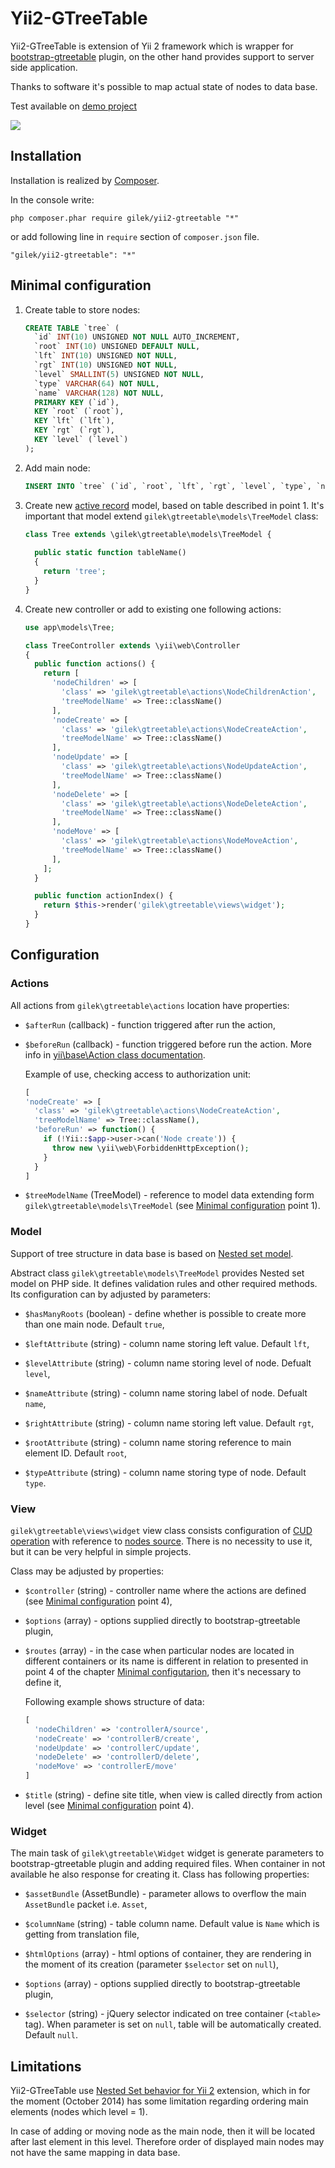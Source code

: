 # Yii2-GTreeTable

Yii2-GTreeTable is extension of Yii 2 framework which is wrapper for [bootstrap-gtreetable](https://github.com/gilek/bootstrap-gtreetable) plugin, on the other hand provides support to server side application.

Thanks to software it's possible to map actual state of nodes to data base.

Test available on [demo project](http://gtreetable2.gilek.net)

![](http://gilek.net/images/gtt2-demo.png)

## Installation

Installation is realized by [Composer](https://getcomposer.org).

In the console write:

```
php composer.phar require gilek/yii2-gtreetable "*"
```
or add following line in `require` section of `composer.json` file.


```
"gilek/yii2-gtreetable": "*"
```

## Minimal configuration<a name="minimal-configuration"></a>

1. Create table to store nodes:

    ``` sql
    CREATE TABLE `tree` (
      `id` INT(10) UNSIGNED NOT NULL AUTO_INCREMENT,
      `root` INT(10) UNSIGNED DEFAULT NULL,
      `lft` INT(10) UNSIGNED NOT NULL,
      `rgt` INT(10) UNSIGNED NOT NULL,
      `level` SMALLINT(5) UNSIGNED NOT NULL,
      `type` VARCHAR(64) NOT NULL,
      `name` VARCHAR(128) NOT NULL,
      PRIMARY KEY (`id`),
      KEY `root` (`root`),
      KEY `lft` (`lft`),
      KEY `rgt` (`rgt`),
      KEY `level` (`level`)
    );
    ```

2. Add main node:

    ``` sql
    INSERT INTO `tree` (`id`, `root`, `lft`, `rgt`, `level`, `type`, `name`) VALUES (1, 1, 0, 1, 0, 'default', 'Main node');
    ```

3. Create new [active record](http://www.yiiframework.com/doc-2.0/guide-db-active-record.html) model, based on table described in point 1.
It's important that model extend `gilek\gtreetable\models\TreeModel` class:

    ``` php
    class Tree extends \gilek\gtreetable\models\TreeModel {
      
      public static function tableName()
      {
        return 'tree';
      }
    }
    ```

4. Create new controller or add to existing one following actions:	

    ``` php
    use app\models\Tree;
    
    class TreeController extends \yii\web\Controller
    {        
      public function actions() {
        return [
          'nodeChildren' => [
            'class' => 'gilek\gtreetable\actions\NodeChildrenAction',
            'treeModelName' => Tree::className()
          ],
          'nodeCreate' => [
            'class' => 'gilek\gtreetable\actions\NodeCreateAction',
            'treeModelName' => Tree::className()
          ],
          'nodeUpdate' => [
            'class' => 'gilek\gtreetable\actions\NodeUpdateAction',
            'treeModelName' => Tree::className()
          ],
          'nodeDelete' => [
            'class' => 'gilek\gtreetable\actions\NodeDeleteAction',
            'treeModelName' => Tree::className()
          ],
          'nodeMove' => [
            'class' => 'gilek\gtreetable\actions\NodeMoveAction',
            'treeModelName' => Tree::className()
          ],            
        ];
      }

      public function actionIndex() {
        return $this->render('gilek\gtreetable\views\widget');
      }
    }
    ```

## Configuration

### Actions

All actions from `gilek\gtreetable\actions` location have properties:

  + `$afterRun` (callback) - function triggered after run the action,

  + `$beforeRun` (callback) - function triggered before run the action. More info in [yii\base\Action class documentation](http://www.yiiframework.com/doc-2.0/yii-base-action.html#afterRun%28%29-detail).

    Example of use, checking access to authorization unit:

    ```php
    [
    'nodeCreate' => [
      'class' => 'gilek\gtreetable\actions\NodeCreateAction',
      'treeModelName' => Tree::className(),
      'beforeRun' => function() {
        if (!Yii::$app->user->can('Node create')) {
          throw new \yii\web\ForbiddenHttpException();
        }
      }
    ]
    ```

  + `$treeModelName` (TreeModel) - reference to model data extending form `gilek\gtreetable\models\TreeModel` (see [Minimal configuration](#minimal-configuration) point 1).
 
### Model 

Support of tree structure in data base is based on [Nested set model](http://en.wikipedia.org/wiki/Nested_set_model).

Abstract class `gilek\gtreetable\models\TreeModel` provides Nested set model on PHP side. It defines validation rules and other required methods. Its configuration can by adjusted by parameters:

  + `$hasManyRoots` (boolean) - define whether is possible to create more than one main node. Default `true`,

  + `$leftAttribute` (string) - column name storing left value. Default `lft`,  

  + `$levelAttribute` (string) - column name storing level of node. Defualt `level`,  

  + `$nameAttribute` (string) - column name storing label of node. Defualt `name`,    

  + `$rightAttribute` (string) - column name storing left value. Default `rgt`,   

  + `$rootAttribute` (string) - column name storing reference to main element ID. Default `root`,  

  + `$typeAttribute` (string) - column name storing type of node. Default `type`.  

### View

`gilek\gtreetable\views\widget` view class consists configuration of [CUD operation](https://github.com/gilek/bootstrap-gtreetable#cud) with reference to [nodes source](https://github.com/gilek/bootstrap-gtreetable#source). There is no necessity to use it, but it can be very helpful in simple projects. 

Class may be adjusted by properties:


  + `$controller` (string) - controller name where the actions are defined (see [Minimal configuration](#minimal-configuration) point 4),

  + `$options` (array) - options supplied directly to bootstrap-gtreetable plugin,

  + `$routes` (array) - in the case when particular nodes are located in different containers or its name is different in relation to presented in point 4 of the chapter [Minimal configutarion](#minimal-configutarion), then it's necessary to define it,

    Following example shows structure of data:

    ``` php
    [
      'nodeChildren' => 'controllerA/source',
      'nodeCreate' => 'controllerB/create',
      'nodeUpdate' => 'controllerC/update',
      'nodeDelete' => 'controllerD/delete',
      'nodeMove' => 'controllerE/move'
    ]
    ```

  + `$title` (string) - define site title, when view is called directly from action level (see [Minimal configuration](#minimal-configuration) point 4).

### Widget   

The main task of `gilek\gtreetable\Widget` widget is generate parameters to bootstrap-gtreetable plugin and adding required files.
When container in not available he also response for creating it. Class has following properties:

  + `$assetBundle` (AssetBundle) - parameter allows to overflow the main `AssetBundle` packet i.e. `Asset`, 

  + `$columnName` (string) - table column name. Default value is `Name` which is getting from translation file,

  + `$htmlOptions` (array) - html options of container, they are rendering in the moment of its creation (parameter `$selector` set on `null`),  

  + `$options` (array) - options supplied directly to bootstrap-gtreetable plugin,  

  + `$selector` (string) - jQuery selector indicated on tree container (`<table>` tag). When parameter is set on `null`, table will be automatically created. Default `null`.

## Limitations

Yii2-GTreeTable use [Nested Set behavior for Yii 2](https://github.com/creocoder/yii2-nested-set-behavior) extension, which in for the moment (October 2014) has some limitation regarding ordering main elements (nodes which level = 1). 

In case of adding or moving node as the main node, then it will be located after last element in this level. Therefore order of displayed main nodes may not have the same mapping in data base.
